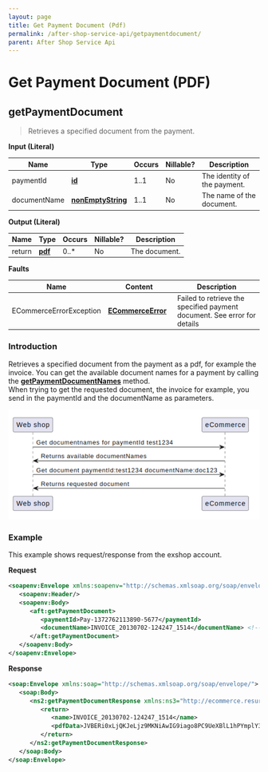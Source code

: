 ```yaml
---
layout: page
title: Get Payment Document (Pdf)
permalink: /after-shop-service-api/getpaymentdocument/
parent: After Shop Service Api
---
```



# Get Payment Document (PDF) 


## getPaymentDocument
> Retrieves a specified document from the payment.

**Input (Literal)**

| Name          | Type                                   | Occurs | Nillable? | Description                  |
|---------------|----------------------------------------|--------|-----------|------------------------------|
| paymentId     | **[id](/development/api-types/simple-types/)**              | 1..1   | No        | The identity of the payment. |
| documentName  | [**nonEmptyString**](/development/api-types/simple-types/)  | 1..1   | No        | The name of the document.    |

**Output (Literal)**

| Name    | Type           | Occurs | Nillable? | Description   |
|---------|----------------|--------|-----------|---------------|
| return  | **[pdf](/development/api-types/pdf/)** | 0..\*  | No        | The document. |

**Faults**

| Name                     | Content                                | Description                                                              |
|--------------------------|----------------------------------------|--------------------------------------------------------------------------|
| ECommerceErrorException  | **[ECommerceError](/development/api-types/ecommerceerror/)**   | Failed to retrieve the specified payment document. See error for details |

### Introduction
Retrieves a specified document from the payment as a pdf, for example
the invoice. You can get the available document names for a payment by
calling the [**getPaymentDocumentNames**](/after-shop-service-api/get-payment-document-names/)
method.  
When trying to get the requested document, the invoice for example, you
send in the paymentId and the documentName as parameters.

![](../../attachments/1476098/128286757.png)

### Example
This example shows request/response from the exshop account.

**Request**
```xml
<soapenv:Envelope xmlns:soapenv="http://schemas.xmlsoap.org/soap/envelope/" xmlns:aft="http://ecommerce.resurs.com/v4/msg/aftershopflow">
   <soapenv:Header/>
   <soapenv:Body>
      <aft:getPaymentDocument>
         <paymentId>Pay-1372762113890-5677</paymentId>
         <documentName>INVOICE_20130702-124247_1514</documentName> <!-- a documentname wich I got from getDocuumentNames in exshop with the paymentId -->
      </aft:getPaymentDocument>
   </soapenv:Body>
</soapenv:Envelope>
```
**Response**
```xml
<soap:Envelope xmlns:soap="http://schemas.xmlsoap.org/soap/envelope/">
   <soap:Body>
      <ns2:getPaymentDocumentResponse xmlns:ns3="http://ecommerce.resurs.com/v4/msg/exception" xmlns:ns2="http://ecommerce.resurs.com/v4/msg/aftershopflow">
         <return>
            <name>INVOICE_20130702-124247_1514</name>
            <pdfData>JVBERi0xLjQKJeLjz9MKNiAwIG9iago8PC9UeXBlL1hPYmplY3QvQ29sb3JTcGFjZS9....etc</pdfData> <!-- Have shortened the response because of to the length -->
         </return>
      </ns2:getPaymentDocumentResponse>
   </soap:Body>
</soap:Envelope>
```
